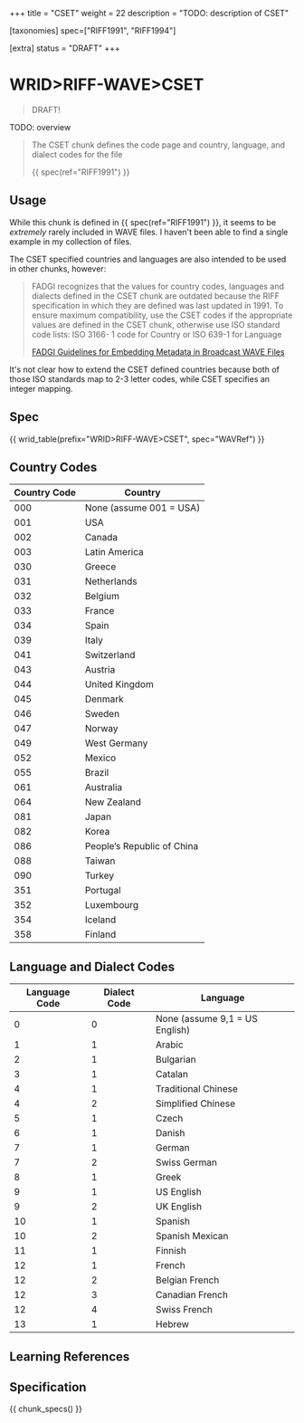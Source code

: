 +++
title = "CSET"
weight = 22
description = "TODO: description of CSET"

[taxonomies]
spec=["RIFF1991", "RIFF1994"]

[extra]
status = "DRAFT"
+++

# WRID>RIFF-WAVE>CSET

> DRAFT!

TODO: overview

> The CSET chunk defines the code page and country, language, and dialect codes for the file
>
> {{ spec(ref="RIFF1991") }}

## Usage

While this chunk is defined in {{ spec(ref="RIFF1991") }}, it seems to be *extremely* rarely included in WAVE files. I haven't been able to find a single example in my collection of files. 


The CSET specified countries and languages are also intended to be used in other chunks, however: 

> FADGI recognizes that the values for country codes, languages and dialects
defined in the CSET chunk are outdated because the RIFF specification in which
they are defined was last updated in 1991.
To ensure maximum compatibility, use the CSET codes if the appropriate values
are defined in the CSET chunk, otherwise use ISO standard code lists: ISO 3166-
1 code for Country or ISO 639-1 for Language 
>
> [FADGI Guidelines for Embedding Metadata in Broadcast WAVE Files](https://www.digitizationguidelines.gov/audio-visual/documents/BWF_Embed_Guideline_v3_2021.pdf)

It's not clear how to extend the CSET defined countries because both of those ISO standards map to 2-3 letter codes, while CSET specifies an integer mapping. 


## Spec

{{ wrid_table(prefix="WRID>RIFF-WAVE>CSET", spec="WAVRef") }}

## Country Codes

| Country Code | Country                    |
|-             |-                           |
| 000          | None (assume 001 = USA)    | 
| 001          | USA                        |
| 002          | Canada                     |
| 003          | Latin America              |
| 030          | Greece                     |
| 031          | Netherlands                |
| 032          | Belgium                    |
| 033          | France                     |
| 034          | Spain                      |
| 039          | Italy                      |
| 041          | Switzerland                |
| 043          | Austria                    |
| 044          | United Kingdom             |
| 045          | Denmark                    |
| 046          | Sweden                     |
| 047          | Norway                     |
| 049          | West Germany               |
| 052          | Mexico                     |
| 055          | Brazil                     |
| 061          | Australia                  |
| 064          | New Zealand                |
| 081          | Japan                      |
| 082          | Korea                      |
| 086          | People’s Republic of China |
| 088          | Taiwan                     |
| 090          | Turkey                     |
| 351          | Portugal                   |
| 352          | Luxembourg                 |
| 354          | Iceland                    |
| 358          | Finland                    |

## Language and Dialect Codes

| Language Code | Dialect Code | Language                         |
|-              |-             |-                                 |
|	0	            |	0	           |	None (assume 9,1 = US English)	|
|	1	            |	1	           |	Arabic	                        |
|	2	            |	1	           |	Bulgarian	                      |
|	3	            |	1	           |	Catalan	                        |
|	4	            |	1	           |	Traditional Chinese	            |
|	4	            |	2	           |	Simplified Chinese	            |
|	5	            |	1	           |	Czech	                          |
|	6	            |	1	           |	Danish	                        |
|	7	            |	1	           |	German	                        |
|	7	            |	2	           |	Swiss German	                  |
|	8	            |	1	           |	Greek	                          |
|	9	            |	1	           |	US English	                    |
|	9	            |	2	           |	UK English	                    |
|	10	          |	1	           |	Spanish	                        |
|	10	          |	2	           |	Spanish Mexican	                |
|	11	          |	1	           |	Finnish	                        |
|	12	          |	1	           |	French	                        |
|	12	          |	2	           |	Belgian French	                |
|	12	          |	3	           |	Canadian French	                |
|	12	          |	4	           |	Swiss French	                  |
|	13	          |	1	           |	Hebrew	                        |

## Learning References

## Specification

{{ chunk_specs() }}

